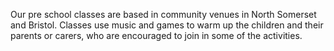 Our pre school classes are based in community venues in North Somerset and Bristol. Classes use music and games to warm up the children and their parents or carers, who are encouraged to join in some of the activities.